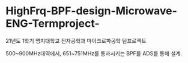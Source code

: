 # HighFrq-BPF-design-Microwave-ENG-Termproject-
21년도 1학기 명지대학교 전자공학과 마이크로파공학 텀프로젝트

500~900MHz대역에서, 651~751MHz를 통과시키는 BPF를 ADS를 통해 설계.
